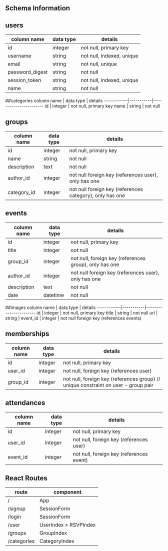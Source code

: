 ## Schema Information

## users
column name     | data type | details
----------------|-----------|-----------------------
id              | integer   | not null, primary key
username        | string    | not null, indexed, unique
email           | string    | not null, unique
password_digest | string    | not null
session_token   | string    | not null, indexed, unique
name      | string    | not null


##categories
column name | data type | details
------------|-----------|-----------------------
id          | integer   | not null, primary key
name        | string    | not null

## groups
column name | data type | details
------------|-----------|-----------------------
id          | integer   | not null, primary key
name        | string    | not null
description | text      | not null
author_id   | integer   | not null foreign key (references user), only has one
category_id | integer   | not null foreign key (references category), only has one

## events
column name | data type | details
------------|-----------|-----------------------
id          | integer   | not null, primary key
title       | integer   | not null
group_id    | integer   | not null, foreign key (references group), only has one
author_id   | integer   | not null  foreign key (references user), only has one
description | text      | not null
date        | datetime  | not null

##images
column name | data type | details
------------|-----------|-----------------------
id          | integer   | not null, primary key
title       | string    | not null
url         | string    |
event_id    | integer   | not null foreign key (references events)


## memberships
column name | data type | details
------------|-----------|-----------------------
id          | integer   | not null, primary key
user_id     | integer   | not null, foreign key (references user)
group_id    | integer   | not null, foreign key (references group) // unique constraint on user - group pair

## attendances
column name | data type | details
------------|-----------|-----------------------
id          | integer   | not null, primary key
user_id     | integer   | not null, foreign key (references user)
event_id    | integer   | not null, foreign key (references event)

## React Routes
route       | component
------------|----------
/           | App
/signup     | SessionForm
/login      | SessionForm
/user       | UserIndex > RSVPIndex
/groups     | GroupIndex
/categories | CategoryIndex
